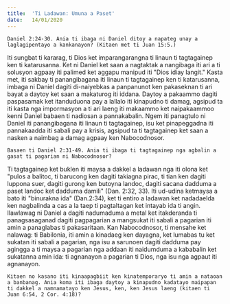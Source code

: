 ```yaml
---
title:  'Ti Ladawan: Umuna a Paset'
date:   14/01/2020
---
```


`Daniel 2:24-30. Ania ti ibaga ni Daniel ditoy a napateg unay a laglagipentayo a kankanayon? (Kitaen met ti Juan 15:5.)`

Iti sungbat ti kararag, ti Dios ket imparangarangna ti linaun ti tagtagainep ken ti katarusanna. Ket ni Daniel ket saan a nagtaktak a nangibaga iti ari a ti solusyon agpaay iti palimed ket aggapu manipud iti "Dios idiay langit." Kasta met, iti sakbay ti panangibagana iti linaun ti tagtagainep ken ti katarusanna, imbaga ni Daniel dagiti di-naiyebkas a panpanunot ken pakaseknan ti ari bayat a daytoy ket saan a makaturog iti iddana. Daytoy a pakaammo dagiti paspasamak ket itanduduona pay a lallalo iti kinapudno ti damag, agsipud ta iti kasta nga impormasyon a ti ari laeng iti makaammo ket naipakaammoo kenni Daniel babaen ti nadiosan a pannakabalin. Ngem iti panagtulo ni Daniel iti panangibagana iti linaun ti tagtagainep, isu ket pinapeggadna iti pannakaadda iti sabali pay a krisis, agsipud ta ti tagtagainep ket saan a nasken a naimbag a damag agpaay ken Nabocodnosor.

`Basaen ti Daniel 2:31-49. Ania ti ibaga ti tagtagainep nga agbalin a gasat ti pagarian ni Nabocodnosor?`

Ti tagtagainep ket buklen iti maysa a dakkel a ladawan nga iti olona ket "pulos a balitoc, ti barucong ken dagiti takiagna pirac, ti tian ken dagiti luppona suer, dagiti gurong ken butoyna landoc, dagiti sacana dadduma a paset landoc ket dadduma damili" (Dan. 2:32, 33). Iti ud-udina ketmaysa a bato iti "binurakna ida" (Dan.2:34), ket ti entiro a ladawan ket nadadaelda ken nagbalinda a cas a la taep ti pagtaltagan ket intayab ida ti angin. Ilawlawag ni Daniel a dagiti nadumaduma a metal ket itakderanda ti panagsasaganad dagiti pagpagarian a mangsukat iti sabali a pagarian iti amin a panaglabas ti pakasaritaan. Kan Nabocodnosor, ti mensahe ket nalawag: ti Babilonia, iti amin a kinadaeg ken dayagna, ket lumabas tu ket sukatan iti sabali a pagarian, nga isu a sarunoen dagiti dadduma pay agingga a ti maysa a pagarian nga addaan iti naidumduma a kababalin ket sukatanna amin ida: ti agnanayon a pagarian ti Dios, nga isu nga agpaut iti agnanayon.

`Kitaen no kasano iti kinaapagbiit ken kinatemporaryo ti amin a nataoan a banbanag. Ania koma iti ibaga daytoy a kinapudno kadatayo maipapan ti dakkel a namnamatayo ken Jesus, ken, ken Jesus laeng (kitaen ti Juan 6:54, 2 Cor. 4:18)?`
